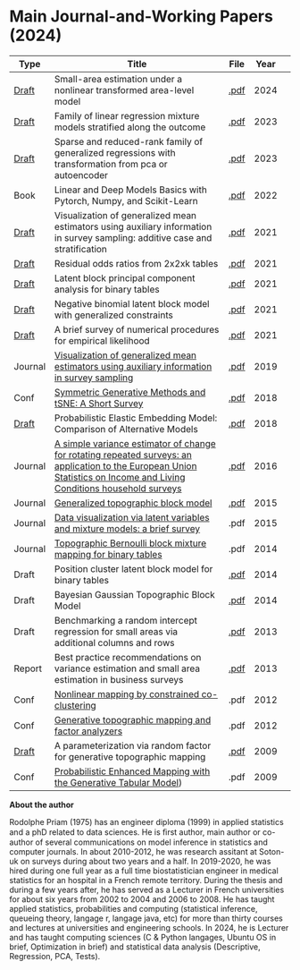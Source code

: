 # Main Journal-and-Working Papers (2024)

| Type | Title | File | Year |  |
| --- | --- | --- | --- | --- |
| [Draft](https://hal.science/hal-04225025/) | Small-area estimation under a nonlinear transformed area-level model | [.pdf](https://github.com/rpriam/pub/blob/main/pdfs/skewsae7.pdf) | 2024 | |
| [Draft](https://hal.science/hal-04179813) | Family of linear regression mixture models stratified along the outcome | [.pdf](https://github.com/rpriam/pub/blob/main/pdfs/stratifreg2.pdf) | 2023 | |
| [Draft](https://hal.science/hal-03923916) | Sparse and reduced-rank family of generalized regressions with transformation from pca or autoencoder | [.pdf](https://github.com/rpriam/pub/blob/main/pdfs/pcareg2.pdf) | 2023 | |
| Book | Linear and Deep Models Basics with Pytorch, Numpy, and Scikit-Learn | [.pdf](https://github.com/rpriam/book1/blob/main/text/book_pytorch_scikit_learn_numpy.pdf) | 2022 | |
| [Draft](https://hal.science/hal-02473840) | Visualization of generalized mean estimators using auxiliary information in survey sampling: additive case and stratification | [.pdf](https://github.com/rpriam/pub/blob/main/pdfs/addestimator5.pdf) | 2021 | |
| [Draft](https://hal.science/hal-03232091) | Residual odds ratios from 2x2xk tables | [.pdf](https://github.com/rpriam/pub/blob/main/pdfs/vizdataepi2.pdf) | 2021 | |
| [Draft](https://hal.science/hal-03182148) | Latent block principal component analysis for binary tables | [.pdf](https://github.com/rpriam/pub/blob/main/pdfs/pcabm1.pdf) | 2021 | |
| [Draft](https://hal.science/hal-03172789) | Negative binomial latent block model with generalized constraints | [.pdf](https://github.com/rpriam/pub/blob/main/pdfs/nblbm2.pdf) | 2021 | |
| [Draft](https://hal.science/hal-03095014) | A brief survey of numerical procedures for empirical likelihood | [.pdf](https://github.com/rpriam/pub/blob/main/pdfs/reviewel1.pdf) | 2021 | |
| Journal | [Visualization of generalized mean estimators using auxiliary information in survey sampling](https://www.tandfonline.com/doi/full/10.1080/03610926.2019.1601224) | [.pdf](https://hal.science/hal-01913079v5/document) | 2019 | |
| Conf | [Symmetric Generative Methods and tSNE: A Short Survey](https://www.scitepress.org/Link.aspx?doi=10.5220/0006684303560363) | [.pdf](https://www.researchgate.net/profile/Rodolphe_Priam/publication/323551555_Symmetric_Generative_Methods_and_tSNE_A_Short_Survey) | 2018 | |
| [Draft](https://hal.science/hal-03348013) | Probabilistic Elastic Embedding Model: Comparison of Alternative Models | [.pdf](https://github.com/rpriam/pub/blob/main/pdfs/genEE1.pdf) | 2018 | |
| Journal | [A simple variance estimator of change for rotating repeated surveys: an application to the European Union Statistics on Income and Living Conditions household surveys](https://academic.oup.com/jrsssa/article/179/1/251/7058552) | [.pdf](https://academic.oup.com/jrsssa/article-pdf/179/1/251/49347942/jrsssa_179_1_251.pdf) | 2016 | |
| Journal | [Generalized topographic block model](https://www.sciencedirect.com/science/article/pii/S0925231215012795) | [.pdf](https://eprints.soton.ac.uk/383632/1/__userfiles.soton.ac.uk_Library_SLAs_Work_for_ALL%2527s_Work_for_ePrints_Accepted%2520Manuscripts_Priam_Generalized.pdf) | 2015 | |
| Journal |  [Data visualization via latent variables and mixture models: a brief survey](https://link.springer.com/article/10.1007/s10044-015-0521-z) | .pdf | 2015 | |
| Journal | [Topographic Bernoulli block mixture mapping for binary tables](https://link.springer.com/article/10.1007/s10044-014-0368-8) | .pdf | 2014 | |
| Draft | Position cluster latent block model for binary tables | [.pdf](https://github.com/rpriam/pub/blob/main/pdfs/ppclbm1.pdf) | 2014 | |
| Draft | Bayesian Gaussian Topographic Block Model | [.pdf](https://github.com/rpriam/pub/blob/main/pdfs/gbgtm1.pdf) | 2014 | |
| Draft | Benchmarking a random intercept regression for small areas via additional columns and rows | [.pdf](https://github.com/rpriam/pub/blob/main/pdfs/benarsae1.pdf) | 2013 | |
| Report | Best practice recommendations on variance estimation and small area estimation in business surveys | [.pdf](https://github.com/rpriam/pub/blob/main/pdfs/deliverable6.2.pdf) | 2013 | |
| Conf | [Nonlinear mapping by constrained co-clustering](https://www.scitepress.org/PublicationsDetail.aspx?ID=sctjq/0BnCY=&t=1) | .pdf | 2012 | |
| Conf | [Generative topographic mapping and factor analyzers](https://www.scitepress.org/PublicationsDetail.aspx?ID=ffu/rwjMJrs=&t=1) | .pdf | 2012 | |
| [Draft](https://hal.science/hal-02927200/) | A parameterization via random factor for generative topographic mapping | [.pdf](https://github.com/rpriam/pub/blob/main/pdfs/faGTM1.pdf) | 2009 | |
| Conf | [Probabilistic Enhanced Mapping with the Generative Tabular Model](https://ieeexplore.ieee.org/document/4053146/)) | .pdf | 2009 | |

**About the author**

Rodolphe Priam (1975) has an engineer diploma (1999) in applied statistics and a phD related to data sciences. He is ﬁrst author, main author or co-author of several communications on model inference in statistics and computer journals. In about 2010-2012, he was research assitant at Soton-uk on surveys during about two years and a half. In 2019-2020, he was hired during one full year as a full time biostatistician engineer in medical statistics for an hospital in a French remote territory. During the thesis and during a few years after, he has served as a Lecturer in French universities for about six years from 2002 to 2004 and 2006 to 2008. He has taught applied statistics, probabilities and computing (statistical inference, queueing theory, langage r, langage java, etc) for more than thirty courses and lectures at universities and engineering schools. In 2024, he is Lecturer and has taught computing sciences (C & Python langages, Ubuntu OS in brief, Optimization in brief) and statistical data analysis (Descriptive, Regression, PCA, Tests).
